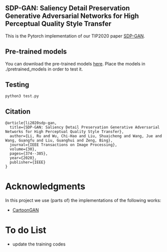 ## SDP-GAN: Saliency Detail Preservation Generative Adversarial Networks for High Perceptual Quality Style Transfer

This is the Pytorch implementation of our TIP2020 paper [SDP-GAN](http://liushuaicheng.org/TIP/SDPGAN/SDPGAN-TIP.pdf).

## Pre-trained models

You can download the pre-trained models [here](https://drive.google.com/drive/folders/1agSGUuK0LuwLuxzqXADGdRa2rvD_CyWu?usp=sharing). Place the models in ./pretrained_models in order to test it.
## Testing

```
python3 test.py
```

## Citation

```
@article{li2020sdp-gan,
  title={SDP-GAN: Saliency Detail Preservation Generative Adversarial Networks for High Perceptual Quality Style Transfer},
  author={Li, Ru and Wu, Chi-Hao and Liu, Shuaicheng and Wang, Jue and Wang, Guangfu and Liu, Guanghui and Zeng, Bing},
  journal={IEEE Transactions on Image Processing},
  volume={30},
  pages={374--385},
  year={2020},
  publisher={IEEE}
}
```

# Acknowledgments

In this project we use (parts of) the implementations of the following works:

* [CartoonGAN](https://github.com/znxlwm/pytorch-CartoonGAN) 

# To do List

* update the training codes
